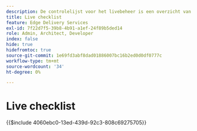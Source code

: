 ```yaml
---
description: De controlelijst voor het livebeheer is een overzicht van aanbevolen procedures voor het starten van een website. Deze stappen zijn over het algemeen goede praktijken maar hebben een aantal specifieke aspecten voor Adobe Experience Manager.
title: Live checklist
feature: Edge Delivery Services
exl-id: 7f22d7f5-39b8-4b91-a1ef-24f89b5ded14
role: Admin, Architect, Developer
index: false
hide: true
hidefromtoc: true
source-git-commit: 1e69fd3abf8dad01886007bc16b2ed0d0df0777c
workflow-type: tm+mt
source-wordcount: '34'
ht-degree: 0%

---
```


# Live checklist

{{$include 4060ebc0-13ed-439d-92c3-808c69275705}}
